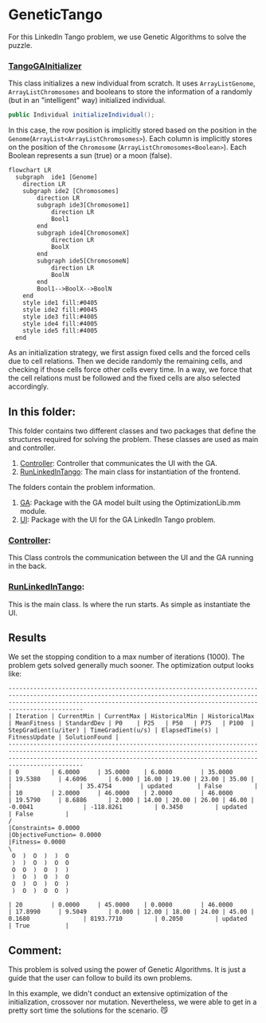 # GeneticTango
For this LinkedIn Tango problem, we use Genetic Algorithms to solve the puzzle.


### [TangoGAInitializer](https://github.com/SergioOyaga/LinkedInOptimizationExamples/blob/master/src/main/java/org/soyaga/examples/Tango/GA/TangoGAInitializer.java)
This class initializes a new individual from scratch.
It uses `ArrayListGenome`, `ArrayListChromosomes` and booleans to store the information of a randomly (but in an "intelligent" way) initialized individual.
````java
public Individual initializeIndividual();
````
In this case, the row position is implicitly stored based on the position in the `Genome`(`ArrayList<ArrayListChromosomes>`). Each column is implicitly stores on the position of the `Chromosome` (`ArrayListChromosomes<Boolean>`). Each Boolean represents a sun (true) or a moon (false).

````mermaid
flowchart LR
  subgraph  ide1 [Genome]
    direction LR
    subgraph ide2 [Chromosomes]
        direction LR
        subgraph ide3[Chromosome1]
            direction LR
            Bool1
        end
        subgraph ide4[ChromosomeX]
            direction LR
            BoolX
        end
        subgraph ide5[ChromosomeN]
            direction LR
            BoolN
        end
        Bool1-->BoolX-->BoolN
    end
    style ide1 fill:#0405
    style ide2 fill:#0045
    style ide3 fill:#4005
    style ide4 fill:#4005
    style ide5 fill:#4005
  end
````

As an initialization strategy, we first assign fixed cells and the forced cells due to cell relations. Then we decide randomly the remaining cells, and checking if those cells force other cells every time. In a way, we force that the cell relations must be followed and the fixed cells are also selected accordingly.

## In this folder:
This folder contains two different classes and two packages that define the structures required for solving the problem.
These classes are used as main and controller.
1. [Controller](#controller): Controller that communicates the UI with the GA.
2. [RunLinkedInTango](#runlinkedinTango): The main class for instantiation of the frontend.


The folders contain the problem information.
1. [GA](https://github.com/SergioOyaga/LinkedInOptimizationExamples/blob/master/src/main/java/org/soyaga/examples/Tango/GeneticTango/GA/):
    Package with the GA model built using the OptimizationLib.mm module.
2. [UI](https://github.com/SergioOyaga/LinkedInOptimizationExamples/blob/master/src/main/java/org/soyaga/examples/Tango/GeneticTango/UI/):
   Package with the UI for the GA LinkedIn Tango problem.

### [Controller](https://github.com/SergioOyaga/LinkedInOptimizationExamples/blob/master/src/main/java/org/soyaga/examples/Tango/GeneticTango/Controller.java):
This Class controls the communication between the UI and the GA running in the back.

### [RunLinkedInTango](https://github.com/SergioOyaga/LinkedInOptimizationExamples/blob/master/src/main/java/org/soyaga/examples/Tango/GeneticTango/RunLinkedInTango.java):
This is the main class. Is where the run starts. As simple as instantiate the UI.


## Results
We set the stopping condition to a max number of iterations (1000). The problem gets solved generally much sooner.
The optimization output looks like:
`````
---------------------------------------------------------------------------------------------------------------------------------------------------------------------------------------------------------------------------------------
| Iteration | CurrentMin | CurrentMax | HistoricalMin | HistoricalMax | MeanFitness | StandardDev | P0    | P25   | P50   | P75   | P100  | StepGradient(u/iter) | TimeGradient(u/s) | ElapsedTime(s) | FitnessUpdate | SolutionFound |
---------------------------------------------------------------------------------------------------------------------------------------------------------------------------------------------------------------------------------------
| 0         | 6.0000     | 35.0000    | 6.0000        | 35.0000       | 19.5380     | 4.6096      | 6.000 | 16.00 | 19.00 | 23.00 | 35.00 |                      |                   | 35.4754        | updated       | False         |
| 10        | 2.0000     | 46.0000    | 2.0000        | 46.0000       | 19.5790     | 8.6886      | 2.000 | 14.00 | 20.00 | 26.00 | 46.00 | -0.0041              | -118.8261         | 0.3450         | updated       | False         |
/
|Constraints= 0.0000
|ObjectiveFunction= 0.0000
|Fitness= 0.0000
\
 O  )  O  )  )  O 
 )  )  O  )  O  O 
 O  O  )  O  )  ) 
 )  O  )  O  )  O 
 O  )  O  )  O  ) 
 )  O  )  O  O  ) 

| 20        | 0.0000     | 45.0000    | 0.0000        | 46.0000       | 17.8990     | 9.5049      | 0.000 | 12.00 | 18.00 | 24.00 | 45.00 | 0.1680               | 8193.7710         | 0.2050         | updated       | True          |

`````

## Comment:
This problem is solved using the power of Genetic Algorithms. It is just a guide that the user can follow 
to build its own problems.

In this example, we didn't conduct an extensive optimization of the initialization, crossover nor mutation.
Nevertheless, we were able to get in a pretty sort time the solutions for the scenario. :smirk_cat:
